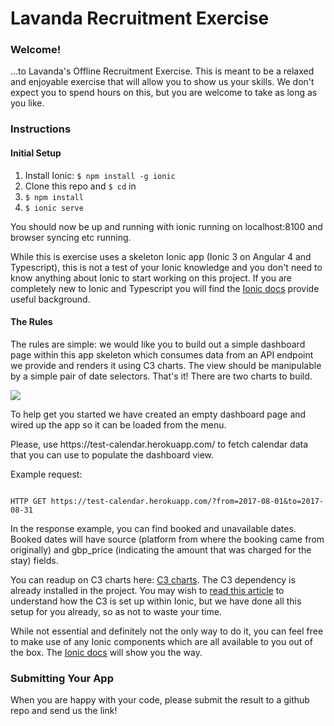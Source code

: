 <h1>Lavanda Recruitment Exercise</h1>
<h3>Welcome!</h3>
  <p>
    ...to Lavanda's Offline Recruitment Exercise. This is meant to be a relaxed and enjoyable exercise that will allow you to show us your skills. We don't expect you to spend hours on this, but you are welcome to take as long as you like. 

<h3>Instructions</h3> 
  <h4>Initial Setup</h4>
  <ol>
  <li>Install Ionic: <code>$ npm install -g ionic</code>
  <li>Clone this repo and <code>$ cd</code> in</li>
  <li><code>$ npm install</code></li>
  <li><code>$ ionic serve</code>
  </ol>
  <p>You should now be up and running with ionic running on localhost:8100 and browser syncing etc running. </p>
  <p>
    While this is exercise uses a skeleton Ionic app (Ionic 3 on Angular 4 and Typescript), this is not a test of your Ionic knowledge and you don't need to know anything about Ionic to start working on this project. If you are completely new to Ionic and Typescript you will find the <a href="http://ionicframework.com/docs/v2">Ionic docs</a> provide useful background. 
    </p>
    <h4>The Rules</h4>
    <p>
    The rules are simple: we would like you to build out a simple dashboard page within this app skeleton which consumes data from an API endpoint we provide and renders it using C3 charts. The view should be manipulable by a simple pair of date selectors. That's it! There are two charts to build. 
  </p>
 <img src="https://github.com/lavanda-uk/recruitment-exercise/blob/master/src/assets/dashboard-design.png" />
  <p>
    To help get you started we have created an empty dashboard page and wired up the app so it can be loaded from the menu. 
  </p>
  <p>Please, use https://test-calendar.herokuapp.com/ to fetch calendar data that you can use to populate the dashboard view.</p>
<p>
Example request:</p>
<code>
HTTP GET https://test-calendar.herokuapp.com/?from=2017-08-01&to=2017-08-31
</code>
<p>In the response example, you can find booked and unavailable dates. Booked dates will have source (platform from where the booking came from originally) and gbp_price (indicating the amount that was charged for the stay) fields.</p>
    <p>
    You can readup on C3 charts here: <a href="http://c3js.org/">C3 charts</a>. The C3 dependency is already installed in the project. You may wish to <a href="http://leaveyourcave.com/how-to-integrate-ionic-2-with-c3-js/" target="_blank">read this article</a> to understand how the C3 is set up within Ionic, but we have done all this setup for you already, so as not to waste your time. 
  </p>
  <p>
    While not essential and definitely not the only way to do it, you can feel free to make use of any Ionic components which are all available to you out of the box. The <a href="http://ionicframework.com/docs/v2">Ionic docs</a> will show you the way.
  </p>

  <h3>Submitting Your App</h3>
  <p>When you are happy with your code, please submit the result to a github repo and send us the link!</p>
